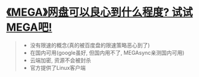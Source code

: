 # [《MEGA》网盘可以良心到什么程度? 试试MEGA吧!](https://www.v2fy.com/p/019_mega/)

> * 没有限速的概念(真的被百度盘的限速策略恶心到了)    
> * 在国内可用(google虽好, 但国内用不了, MEGAsync亲测国内可用)    
> * 云端加密, 资源不会被封杀    
> * 官方提供了Linux客户端    